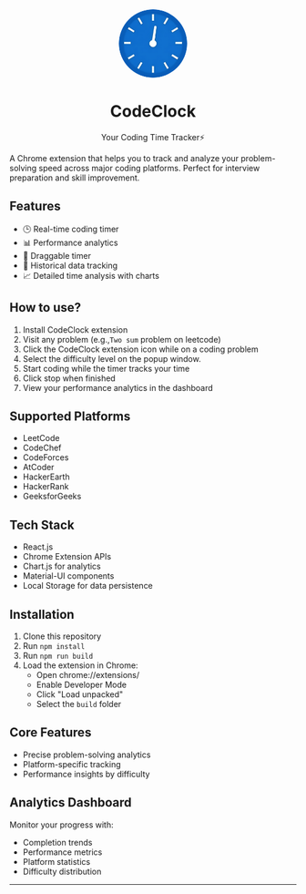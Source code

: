 <div align="center">
  <img src="images/logo.png" alt="CodeClock Logo" width="120" height="120" style="border-radius: 50%;">
  <p><h1>CodeClock</h1>Your Coding Time Tracker⚡</p>
</div>

A Chrome extension that helps you to track and analyze your problem-solving speed across major coding platforms. Perfect for interview preparation and skill improvement.

## Features

- 🕒 Real-time coding timer
- 📊 Performance analytics
- 🔄 Draggable timer
- 💾 Historical data tracking
- 📈 Detailed time analysis with charts

## How to use?
1. Install CodeClock extension
2. Visit any problem (e.g.,`Two sum` problem on leetcode)
3. Click the CodeClock extension icon while on a coding problem
4. Select the difficulty level on the popup window.
5. Start coding while the timer tracks your time
6. Click stop when finished
7. View your performance analytics in the dashboard


## Supported Platforms

- LeetCode
- CodeChef
- CodeForces
- AtCoder
- HackerEarth
- HackerRank
- GeeksforGeeks

## Tech Stack

- React.js
- Chrome Extension APIs
- Chart.js for analytics
- Material-UI components
- Local Storage for data persistence

## Installation

1. Clone this repository
2. Run `npm install`
3. Run `npm run build`
4. Load the extension in Chrome:
   - Open chrome://extensions/
   - Enable Developer Mode
   - Click "Load unpacked"
   - Select the `build` folder

## Core Features

- Precise problem-solving analytics
- Platform-specific tracking
- Performance insights by difficulty

## Analytics Dashboard

Monitor your progress with:

- Completion trends
- Performance metrics
- Platform statistics
- Difficulty distribution

---
